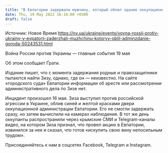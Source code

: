 ```yaml
---
title: "В Евпатории задержали мужчину, который облил здание оккупационной администрации желтой и синей красками"
date: Thu, 19 May 2022 16:16:00 +0300
draft: false
---
```

Источник: Новое Время https://nv.ua/ukraine/events/voyna-rossii-protiv-ukrainy-v-evpatorii-zaderzhali-muzhchinu-kotoryy-oblil-adminzdanie-goroda-50243531.html


Война России против Украины — главные события 19 мая

 Об этом сообщает Ґрати.

Издание пишет, что с момента задержания родные и правозащитники пытаются найти Зизу, однако, где он — неизвестно. На сайте «городского суда» Евпатории информации об аресте или рассмотрении административного дела по Зизе нет.

Инцидент произошел 16 мая. Зиза выступил против российской агрессии в Украине, облив синей и желтой красками двери оккупационной администрации Евпатории. Его не смогли задержать сразу, но затем вычислили на камерах наблюдения. В тот же день оккупанты распространили через крымские СМИ и Telegram-каналы видео, на котором Зиза признал, что провел акцию в Евпатории, извинился за нее и сказал, что готов «искупить свою вину непосильным трудом».

Присоединяйтесь к нам в соцсетях Facebook, Telegram и Instagram.
